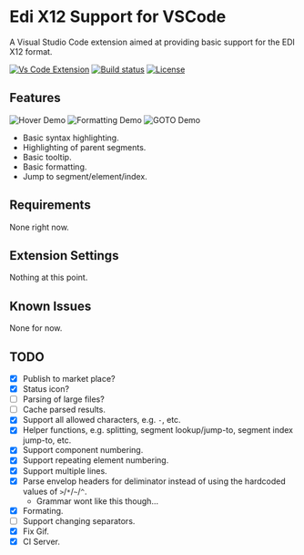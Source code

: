 # Edi X12 Support for VSCode

A Visual Studio Code extension aimed at providing basic support for the EDI X12 format.


[![Vs Code Extension](https://img.shields.io/badge/vscode-extension-blue.svg?style=flat-square)](https://marketplace.visualstudio.com/items?itemName=Silvenga.edi-x12-support)
[![Build status](https://img.shields.io/appveyor/ci/Silvenga/vscode-edi-x12-support.svg?maxAge=2592000&style=flat-square)](https://ci.appveyor.com/project/Silvenga/vscode-edi-x12-support)
[![License](https://img.shields.io/github/license/Silvenga/vscode-edi-x12-support.svg?style=flat-square)](https://github.com/Silvenga/vscode-edi-x12-support/blob/master/LICENSE)


## Features

![Hover Demo](docs/demo.gif)
![Formatting Demo](docs/formatting.gif)
![GOTO Demo](docs/goto-demo.gif)

- Basic syntax highlighting.
- Highlighting of parent segments.
- Basic tooltip.
- Basic formatting.
- Jump to segment/element/index.

## Requirements

None right now.

## Extension Settings

Nothing at this point.

## Known Issues

None for now.

## TODO

- [X] Publish to market place?
- [X] Status icon?
- [ ] Parsing of large files?
- [ ] Cache parsed results.
- [X] Support all allowed characters, e.g. `-`, etc. 
- [X] Helper functions, e.g. splitting, segment lookup/jump-to, segment index jump-to, etc.
- [X] Support component numbering.
- [X] Support repeating element numbering.
- [X] Support multiple lines.
- [X] Parse envelop headers for deliminator instead of using the hardcoded values of `>`/`*`/`~`/`^`.
  - Grammar wont like this though...
- [X] Formating.
- [ ] Support changing separators.
- [X] Fix Gif.
- [X] CI Server.
